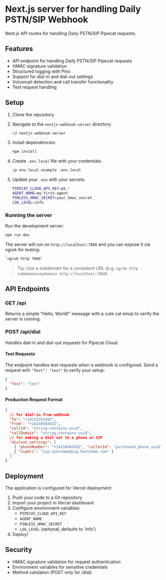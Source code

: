 # Next.js server for handling Daily PSTN/SIP Webhook

Next.js API routes for handling Daily PSTN/SIP Pipecat requests.

## Features

- API endpoint for handling Daily PSTN/SIP Pipecat requests
- HMAC signature validation
- Structured logging with Pino
- Support for dial-in and dial-out settings
- Voicemail detection and call transfer functionality
- Test request handling

## Setup

1. Clone the repository

2. Navigate to the `nextjs-webhook-server` directory:

   ```bash
   cd nextjs-webhook-server
   ```

3. Install dependencies:

   ```bash
   npm install
   ```

4. Create `.env.local` file with your credentials:

   ```bash
   cp env.local.example .env.local
   ```

5. Update your `.env` with your secrets:

   ```bash
   PIPECAT_CLOUD_API_KEY=pk_*
   AGENT_NAME=my-first-agent
   PINLESS_HMAC_SECRET=your_hmac_secret
   LOG_LEVEL=info
   ```

### Running the server

Run the development server:

```bash
npm run dev
```

The server will run on `http://localhost:7860` and you can expose it via ngrok for testing:

```bash
`ngrok http 7860`
```

> Tip: Use a subdomain for a consistent URL (e.g. `ngrok http -subdomain=mydomain http://localhost:7860`)

## API Endpoints

### GET /api

Returns a simple "Hello, World!" message with a cute cat emoji to verify the server is running.

### POST /api/dial

Handles dial-in and dial-out requests for Pipecat Cloud.

#### Test Requests

The endpoint handles test requests when a webhook is configured. Send a request with `"Test": "test"` to verify your setup:

```json
{
  "Test": "test"
}
```

#### Production Request Format

```json
{
  // for dial-in from webhook
  "To": "+14152251493",
  "From": "+14158483432",
  "callId": "string-contains-uuid",
  "callDomain": "string-contains-uuid",
  // for making a dial out to a phone or SIP
  "dialout_settings": [
    { "phoneNumber": "+14158483432", "callerId": "purchased_phone_uuid" },
    { "sipUri": "sip:username@sip.hostname.com" }
  ]
}
```

## Deployment

The application is configured for Vercel deployment:

1. Push your code to a Git repository
2. Import your project in Vercel dashboard
3. Configure environment variables:
   - `PIPECAT_CLOUD_API_KEY`
   - `AGENT_NAME`
   - `PINLESS_HMAC_SECRET`
   - `LOG_LEVEL` (optional, defaults to 'info')
4. Deploy!

## Security

- HMAC signature validation for request authentication
- Environment variables for sensitive credentials
- Method validation (POST only for /dial)
